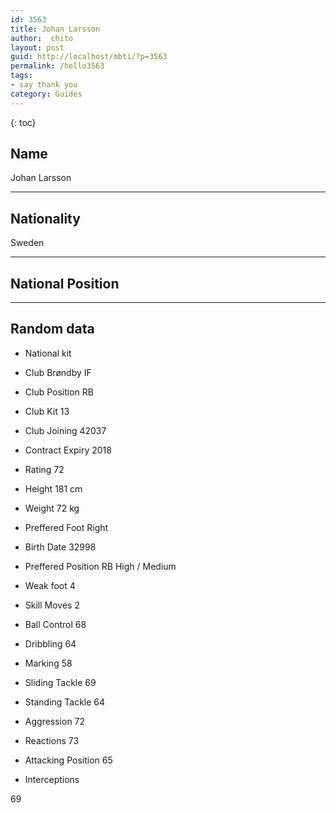 ```yaml
---
id: 3563
title: Johan Larsson
author:  chito 
layout: post
guid: http://localhost/mbti/?p=3563
permalink: /hello3563
tags:
- say thank you
category: Guides
---
```



{: toc}


## Name  
Johan Larsson 

* * *

## Nationality  
Sweden 

* * *

## National Position 

* * *

## Random data 

  * National kit 
  * Club 
Brøndby IF 

  * Club Position 
RB 

  * Club Kit 
13 

  * Club Joining 
42037 

  * Contract Expiry 
2018 

  * Rating 
72 

  * Height 
181 cm 

  * Weight 
72 kg 

  * Preffered Foot 
Right 

  * Birth Date 
32998 

  * Preffered Position 
RB High / Medium 

  * Weak foot 
4 

  * Skill Moves 
2 

  * Ball Control 
68 

  * Dribbling 
64 

  * Marking 
58 

  * Sliding Tackle 
69 

  * Standing Tackle 
64 

  * Aggression 
72 

  * Reactions 
73 

  * Attacking Position 
65 

  * Interceptions 

69</ul>